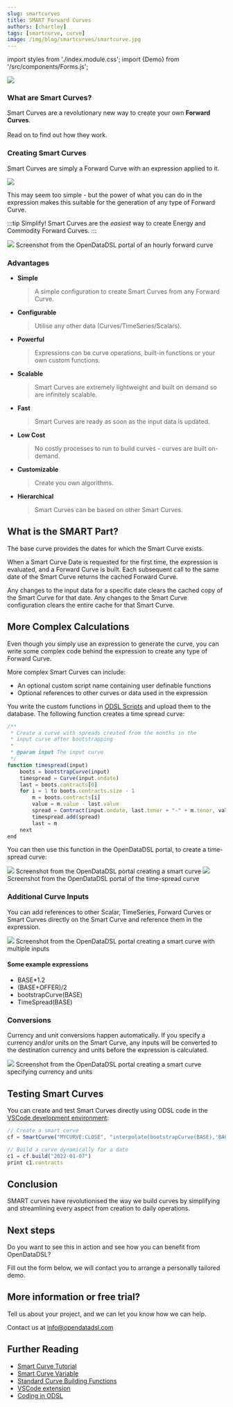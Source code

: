 ```yaml
---
slug: smartcurves
title: SMART Forward Curves
authors: [chartley]
tags: [smartcurve, curve]
image: /img/blog/smartcurves/smartcurve.jpg
---
```

import styles from './index.module.css';
import {Demo} from '/src/components/Forms.js';

<div className="row">
  <div className="col-md">
    <img src="/img/blog/smartcurves/smartcurve.jpg"/>
  </div>
  <div className="col-md">
  <h3>What are Smart Curves?</h3>  
    <p></p>
    Smart Curves are a revolutionary new way to create your own <b>Forward Curves</b>.
    <br /><br />Read on to find out how they work.
    <p></p>
  </div>
</div>

<!--truncate-->


### Creating Smart Curves
Smart Curves are simply a Forward Curve with an expression applied to it.

![](/img/blog/BasePlusExpression.png)

This may seem too simple - but the power of what you can do in the expression makes this suitable for the generation of any type of Forward Curve.

:::tip Simplify!
Smart Curves are the *easiest* way to create Energy and Commodity Forward Curves.
:::

<img src="/img/blog/smartcurves/curve_screenshot.png" />
<span className={styles.product_screenshot_title}>Screenshot from the OpenDataDSL portal of an hourly forward curve</span>

### Advantages

* **Simple**
  > A simple configuration to create Smart Curves from any Forward Curve.
* **Configurable**
  > Utilise any other data (Curves/TimeSeries/Scalars).
* **Powerful**
  > Expressions can be curve operations, built-in functions or your own custom functions.
* **Scalable**
  > Smart Curves are extremely lightweight and built on demand so are infinitely scalable.
* **Fast**
  > Smart Curves are ready as soon as the input data is updated.
* **Low Cost**
  > No costly processes to run to build curves - curves are built on-demand.
* **Customizable**
  > Create you own algorithms.
* **Hierarchical**
  > Smart Curves can be based on other Smart Curves.

## What is the SMART Part?
The base curve provides the dates for which the Smart Curve exists. 

When a Smart Curve Date is requested for the first time, the expression is evaluated, and a Forward Curve is built.
Each subsequent call to the same date of the Smart Curve returns the cached Forward Curve.

Any changes to the input data for a specific date clears the cached copy of the Smart Curve for that date.
Any changes to the Smart Curve configuration clears the entire cache for that Smart Curve. 

## More Complex Calculations
Even though you simply use an expression to generate the curve, you can write some complex code behind the expression to create any type of Forward Curve.

More complex Smart Curves can include:

* An optional custom script name containing user definable functions
* Optional references to other curves or data used in the expression

You write the custom functions in [ODSL Scripts](https://doc.opendatadsl.com/docs/odsl) and upload them to the database.
The following function creates a time spread curve:

```js
/**
 * Create a curve with spreads created from the months in the 
 * input curve after bootstrapping
 *
 * @param input The input curve
 */
function timespread(input)
    boots = bootstrapCurve(input)
    timespread = Curve(input.ondate)
    last = boots.contracts[0]
    for i = 1 to boots.contracts.size - 1
        m = boots.contracts[i]
        value = m.value - last.value
        spread = Contract(input.ondate, last.tenor + "-" + m.tenor, value)
        timespread.add(spread)
        last = m
    next
end
```

You can then use this function in the OpenDataDSL portal, to create a time-spread curve:

<img className={styles.product_screenshot} src="/img/blog/smartcurves/timespread.png" />
<span className={styles.product_screenshot_title}>Screenshot from the OpenDataDSL portal creating a smart curve</span>

<img className={styles.product_screenshot} src="/img/blog/smartcurves/timespread_chart.png" />
<span className={styles.product_screenshot_title}>Screenshot from the OpenDataDSL portal of the time-spread curve</span>



### Additional Curve Inputs
You can add references to other Scalar, TimeSeries, Forward Curves or Smart Curves directly on the Smart Curve and reference them in the expression.

<img className={styles.product_screenshot} src="/img/blog/smartcurves/pjm_atc.png" />
<span className={styles.product_screenshot_title}>Screenshot from the OpenDataDSL portal creating a smart curve with multiple inputs</span>


#### Some example expressions

* BASE*1.2
* (BASE+OFFER)/2
* bootstrapCurve(BASE)
* TimeSpread(BASE)

### Conversions
Currency and unit conversions happen automatically.
If you specify a currency and/or units on the Smart Curve, any inputs will be converted to the destination currency and units before the expression is calculated.

<img className={styles.product_screenshot} src="/img/blog/smartcurves/conversion.png" />
<span className={styles.product_screenshot_title}>Screenshot from the OpenDataDSL portal creating a smart curve specifying currency and units</span>


## Testing Smart Curves
You can create and test Smart Curves directly using ODSL code in the [VSCode development environment](https://doc.opendatadsl.com/docs/user/vscode):

```js
// Create a smart curve
cf = SmartCurve("MYCURVE:CLOSE", "interpolate(bootstrapCurve(BASE),'BACKWARD')")

// Build a curve dynamically for a date
c1 = cf.build("2022-01-07")
print c1.contracts
```

## Conclusion
SMART curves have revolutionised the way we build curves by simplifying and streamlining every aspect from creation to daily operations. 

## Next steps
Do you want to see this in action and see how you can benefit from OpenDataDSL?

Fill out the form below, we will contact you to arrange a personally tailored demo.

<Demo />


## More information or free trial?
Tell us about your project, and we can let you know how we can help.

Contact us at [info@opendatadsl.com](mailto:info@opendatadsl.com)

## Further Reading
* [Smart Curve Tutorial](https://doc.opendatadsl.com/docs/tutorials/smart-curves)
* [Smart Curve Variable](https://doc.opendatadsl.com/docs/odsl/variable/smartcurve)
* [Standard Curve Building Functions](https://doc.opendatadsl.com/docs/public/scripts/curve-building)
* [VSCode extension](https://doc.opendatadsl.com/docs/user/vscode)
* [Coding in ODSL](https://doc.opendatadsl.com/docs/odsl)